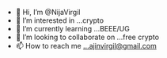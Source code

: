 - 👋 Hi, I’m @NijaVirgil
- 👀 I’m interested in ...crypto 
- 🌱 I’m currently learning ...BEEE/UG
- 💞️ I’m looking to collaborate on ...free crypto 
- 📫 How to reach me ...ajinvirgil@gmail.com 

<!---
NijaVirgil/NijaVirgil is a ✨ special ✨ repository because its `README.md` (this file) appears on your GitHub profile.
You can click the Preview link to take a look at your changes.
--->
